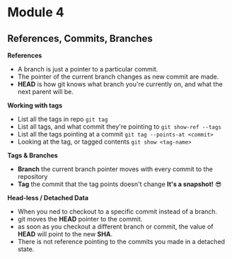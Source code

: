 # Module 4

## References, Commits, Branches
**References**  
- A branch is just a pointer to a particular commit.  
- The pointer of the current branch changes as new commit are made.  
- **HEAD** is how git knows what branch you're currently on, and what the next parent will be.  

**Working with tags**  
- List all the tags in repo `git tag`  
- List all tags, and what commit they're pointing to  `git show-ref --tags`  
- List all the tags pointing at a commit `git tag --points-at <commit>`  
- Looking at the tag, or tagged contents `git show <tag-name>`

**Tags & Branches**  
- **Branch** the current branch pointer moves with every commit to the repository  
- **Tag** the commit that the tag points doesn't change **It's a snapshot!** :sunglasses:  

**Head-less / Detached Data**  
- When you ned to checkout to a specific commit instead of a branch.  
- git moves the **HEAD** pointer to the commit.  
- as soon as you checkout a different branch or commit, the value of **HEAD** will point to the new **SHA**.  
- There is not reference pointing to the commits you made in a detached state.  

